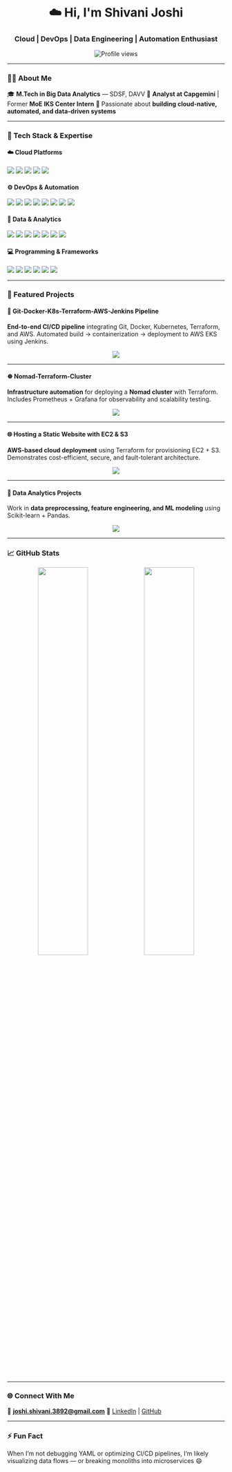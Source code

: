 <h1 align="center">☁️ Hi, I'm Shivani Joshi</h1>
<h3 align="center">Cloud | DevOps | Data Engineering | Automation Enthusiast</h3>

<p align="center">
  <img src="https://komarev.com/ghpvc/?username=assign-stone&label=Profile%20Views&color=0e75b6&style=flat" alt="Profile views" />
</p>

---

### 👩‍💻 About Me

🎓 **M.Tech in Big Data Analytics** — SDSF, DAVV
💼 **Analyst at Capgemini** | Former **MoE IKS Center Intern**
🚀 Passionate about **building cloud-native, automated, and data-driven systems**

---

### 🧰 Tech Stack & Expertise

#### ☁️ Cloud Platforms

<p>
  <img src="https://img.shields.io/badge/AWS-%23FF9900.svg?style=for-the-badge&logo=amazonaws&logoColor=white"/>
  <img src="https://img.shields.io/badge/EC2-%23FF9900.svg?style=for-the-badge&logo=amazonec2&logoColor=white"/>
  <img src="https://img.shields.io/badge/S3-%23FF9900.svg?style=for-the-badge&logo=amazons3&logoColor=white"/>
  <img src="https://img.shields.io/badge/Lambda-%23FF9900.svg?style=for-the-badge&logo=awslambda&logoColor=white"/>
  <img src="https://img.shields.io/badge/EKS-%230072C6.svg?style=for-the-badge&logo=kubernetes&logoColor=white"/>
</p>

#### ⚙️ DevOps & Automation

<p>
  <img src="https://img.shields.io/badge/Terraform-%235835CC.svg?style=for-the-badge&logo=terraform&logoColor=white"/>
  <img src="https://img.shields.io/badge/Docker-%230db7ed.svg?style=for-the-badge&logo=docker&logoColor=white"/>
  <img src="https://img.shields.io/badge/Kubernetes-%23326ce5.svg?style=for-the-badge&logo=kubernetes&logoColor=white"/>
  <img src="https://img.shields.io/badge/Jenkins-%23D24939.svg?style=for-the-badge&logo=jenkins&logoColor=white"/>
  <img src="https://img.shields.io/badge/Ansible-%23EE0000.svg?style=for-the-badge&logo=ansible&logoColor=white"/>
  <img src="https://img.shields.io/badge/GitHub%20Actions-%232088FF.svg?style=for-the-badge&logo=githubactions&logoColor=white"/>
  <img src="https://img.shields.io/badge/Prometheus-%23E6522C.svg?style=for-the-badge&logo=prometheus&logoColor=white"/>
  <img src="https://img.shields.io/badge/Grafana-%23F46800.svg?style=for-the-badge&logo=grafana&logoColor=white"/>
</p>

#### 🧠 Data & Analytics

<p>
  <img src="https://img.shields.io/badge/Apache%20Airflow-%23017CEE.svg?style=for-the-badge&logo=apacheairflow&logoColor=white"/>
  <img src="https://img.shields.io/badge/Apache%20Kafka-%23231F20.svg?style=for-the-badge&logo=apachekafka&logoColor=white"/>
  <img src="https://img.shields.io/badge/MySQL-%234479A1.svg?style=for-the-badge&logo=mysql&logoColor=white"/>
  <img src="https://img.shields.io/badge/PostgreSQL-%23336791.svg?style=for-the-badge&logo=postgresql&logoColor=white"/>
  <img src="https://img.shields.io/badge/MongoDB-%2347A248.svg?style=for-the-badge&logo=mongodb&logoColor=white"/>
  <img src="https://img.shields.io/badge/Pandas-%23150458.svg?style=for-the-badge&logo=pandas&logoColor=white"/>
  <img src="https://img.shields.io/badge/Numpy-%23013243.svg?style=for-the-badge&logo=numpy&logoColor=white"/>
</p>

#### 💻 Programming & Frameworks

<p>
  <img src="https://img.shields.io/badge/Java-%23ED8B00.svg?style=for-the-badge&logo=openjdk&logoColor=white"/>
  <img src="https://img.shields.io/badge/Spring%20Boot-%236DB33F.svg?style=for-the-badge&logo=springboot&logoColor=white"/>
  <img src="https://img.shields.io/badge/Python-%233776AB.svg?style=for-the-badge&logo=python&logoColor=white"/>
  <img src="https://img.shields.io/badge/Flask-%23000000.svg?style=for-the-badge&logo=flask&logoColor=white"/>
  <img src="https://img.shields.io/badge/FastAPI-%23009688.svg?style=for-the-badge&logo=fastapi&logoColor=white"/>
  <img src="https://img.shields.io/badge/REST%20API-%2302569B.svg?style=for-the-badge&logo=swagger&logoColor=white"/>
</p>

---

### 🌟 Featured Projects

#### 🧩 Git-Docker-K8s-Terraform-AWS-Jenkins Pipeline

**End-to-end CI/CD pipeline** integrating Git, Docker, Kubernetes, Terraform, and AWS.
Automated build → containerization → deployment to AWS EKS using Jenkins.

<p align="center">
  <a href="https://github.com/assign-stone/git-docker-k8s-terraform-aws-jenkins">
    <img src="https://github-readme-stats.vercel.app/api/pin/?username=assign-stone&repo=git-docker-k8s-terraform-aws-jenkins&theme=tokyonight#gh-dark-mode-only" />
    
  </a>
</p>

---

#### ☸️ Nomad-Terraform-Cluster

**Infrastructure automation** for deploying a **Nomad cluster** with Terraform.
Includes Prometheus + Grafana for observability and scalability testing.

<p align="center">
  <a href="https://github.com/assign-stone/nomad-terraform-cluster">
    <img src="https://github-readme-stats.vercel.app/api/pin/?username=assign-stone&repo=nomad-terraform-cluster&theme=tokyonight#gh-dark-mode-only" />
    
  </a>
</p>

---

#### 🌐 Hosting a Static Website with EC2 & S3

**AWS-based cloud deployment** using Terraform for provisioning EC2 + S3.
Demonstrates cost-efficient, secure, and fault-tolerant architecture.

<p align="center">
  <a href="https://github.com/assign-stone/hosting-static-website-ec2-s3">
    <img src="https://github-readme-stats.vercel.app/api/pin/?username=assign-stone&repo=hosting-static-website-ec2-s3&theme=tokyonight#gh-dark-mode-only" />
    
  </a>
</p>

---

#### 🧠 Data Analytics Projects

Work in **data preprocessing, feature engineering, and ML modeling** using Scikit-learn + Pandas.

<p align="center">
  <a href="https://github.com/assign-stone/data-analytics-projects">
    <img src="https://github-readme-stats.vercel.app/api/pin/?username=assign-stone&repo=data-analytics-projects&theme=tokyonight#gh-dark-mode-only" />
   
  </a>
</p>

---

### 📈 GitHub Stats

<p align="center">
  <img src="https://github-readme-stats.vercel.app/api?username=assign-stone&show_icons=true&theme=tokyonight#gh-dark-mode-only" width="48%"/>
  
  <img src="https://github-readme-streak-stats.herokuapp.com/?user=assign-stone&theme=tokyonight#gh-dark-mode-only" width="48%"/>
  
</p>

---

### 🌐 Connect With Me

📧 **[joshi.shivani.3892@gmail.com](mailto:joshi.shivani.3892@gmail.com)**
🔗 [LinkedIn](https://www.linkedin.com/in/shivanijoshi38) | [GitHub](https://github.com/assign-stone)

---

### ⚡ Fun Fact

When I’m not debugging YAML or optimizing CI/CD pipelines,
I’m likely visualizing data flows — or breaking monoliths into microservices 😄
